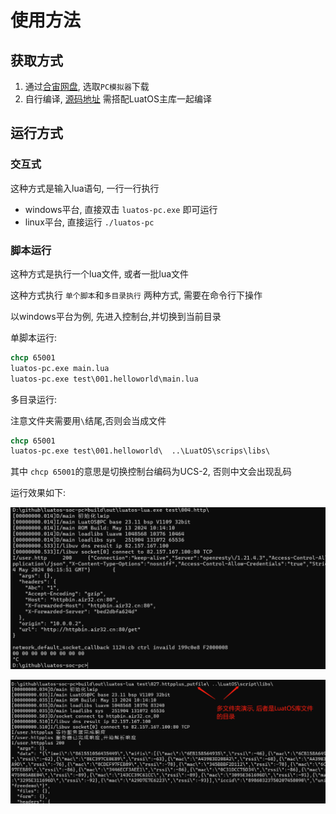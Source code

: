 # 使用方法

## 获取方式

1. 通过[合宙网盘](https://pan.air32.cn/s/DJTr?path=%2FLuatOS%E6%A8%A1%E6%8B%9F%E5%99%A8(win32)), 选取`PC模拟器`下载
2. 自行编译, [源码地址](https://gitee.com/openLuat/luatos-soc-pc) 需搭配LuatOS主库一起编译

## 运行方式

### 交互式

这种方式是输入lua语句, 一行一行执行

* windows平台, 直接双击 `luatos-pc.exe` 即可运行
* linux平台, 直接运行 `./luatos-pc`

### 脚本运行

这种方式是执行一个lua文件, 或者一批lua文件

这种方式执行 `单个脚本`和`多目录执行` 两种方式, 需要在命令行下操作

以windows平台为例, 先进入控制台,并切换到当前目录

单脚本运行:

```cmd
chcp 65001
luatos-pc.exe main.lua
luatos-pc.exe test\001.helloworld\main.lua
```

多目录运行:

注意文件夹需要用`\`结尾,否则会当成文件

```cmd
chcp 65001
luatos-pc.exe test\001.helloworld\  ..\LuatOS\scrips\libs\
```

其中 `chcp 65001`的意思是切换控制台编码为UCS-2, 否则中文会出现乱码

运行效果如下:

![运行效果1](img/pc-usage.png)

![运行效果2](img/pc-usage2.png)
